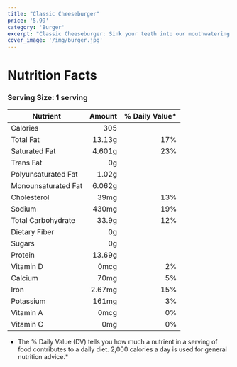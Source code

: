 ```yaml
---
title: "Classic Cheeseburger"
price: '5.99'
category: 'Burger'
excerpt: "Classic Cheeseburger: Sink your teeth into our mouthwatering Classic Cheeseburger. A juicy beef patty cooked to perfection, topped with melted cheddar cheese, crisp lettuce, ripe tomato, and tangy pickles, all nestled between a fresh sesame seed bun."
cover_image: '/img/burger.jpg'
---
```


# Nutrition Facts

### Serving Size: 1 serving

| Nutrient             | Amount   | % Daily Value* |
|----------------------|---------:|---------------:|
| Calories             | 305      |                |
| Total Fat            | 13.13g   | 17%            |
| Saturated Fat        | 4.601g   | 23%            |
| Trans Fat            | 0g       |                |
| Polyunsaturated Fat  | 1.02g    |                |
| Monounsaturated Fat  | 6.062g   |                |
| Cholesterol          | 39mg     | 13%            |
| Sodium               | 430mg    | 19%            |
| Total Carbohydrate   | 33.9g    | 12%            |
| Dietary Fiber        | 0g       |                |
| Sugars               | 0g       |                |
| Protein              | 13.69g   |                |
| Vitamin D            | 0mcg     | 2%             |
| Calcium              | 70mg     | 5%             |
| Iron                 | 2.67mg   | 15%            |
| Potassium            | 161mg    | 3%             |
| Vitamin A            | 0mcg     | 0%             |
| Vitamin C            | 0mg      | 0%             |

* The % Daily Value (DV) tells you how much a nutrient in a serving of food contributes to a daily diet. 2,000 calories a day is used for general nutrition advice.*

